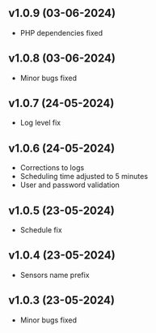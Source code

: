 
## v1.0.9 (03-06-2024)

- PHP dependencies fixed

## v1.0.8 (03-06-2024)

- Minor bugs fixed

## v1.0.7 (24-05-2024)

- Log level fix

## v1.0.6 (24-05-2024)

- Corrections to logs
- Scheduling time adjusted to 5 minutes
- User and password validation

## v1.0.5 (23-05-2024)

- Schedule fix

## v1.0.4 (23-05-2024)

- Sensors name prefix

## v1.0.3 (23-05-2024)

- Minor bugs fixed
